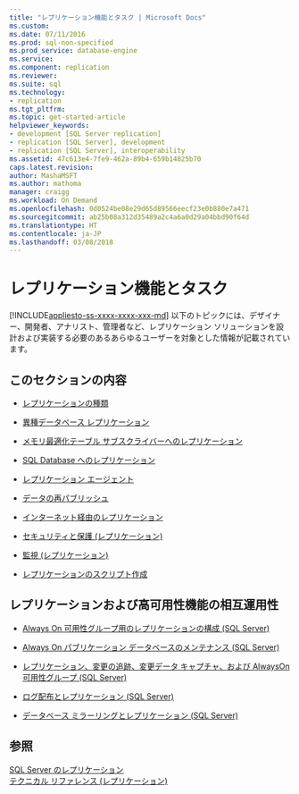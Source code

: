 ```yaml
---
title: "レプリケーション機能とタスク | Microsoft Docs"
ms.custom: 
ms.date: 07/11/2016
ms.prod: sql-non-specified
ms.prod_service: database-engine
ms.service: 
ms.component: replication
ms.reviewer: 
ms.suite: sql
ms.technology:
- replication
ms.tgt_pltfrm: 
ms.topic: get-started-article
helpviewer_keywords:
- development [SQL Server replication]
- replication [SQL Server], development
- replication [SQL Server], interoperability
ms.assetid: 47c613e4-7fe9-462a-89b4-659b14825b70
caps.latest.revision: 
author: MashaMSFT
ms.author: mathoma
manager: craigg
ms.workload: On Demand
ms.openlocfilehash: 0d0524be08e29d65d89566eecf23e0b880e7a471
ms.sourcegitcommit: ab25b08a312d35489a2c4a6a0d29a04bbd90f64d
ms.translationtype: HT
ms.contentlocale: ja-JP
ms.lasthandoff: 03/08/2018
---
```

# <a name="replication-features-and-tasks"></a>レプリケーション機能とタスク
[!INCLUDE[appliesto-ss-xxxx-xxxx-xxx-md](../../includes/appliesto-ss-xxxx-xxxx-xxx-md.md)]
  以下のトピックには、デザイナー、開発者、アナリスト、管理者など、レプリケーション ソリューションを設計および実装する必要のあるあらゆるユーザーを対象とした情報が記載されています。  
  
## <a name="in-this-section"></a>このセクションの内容  
  
-   [レプリケーションの種類](../../relational-databases/replication/types-of-replication.md)  
  
-   [異種データベース レプリケーション](../../relational-databases/replication/non-sql/heterogeneous-database-replication.md)  
  
-   [メモリ最適化テーブル サブスクライバーへのレプリケーション](../../relational-databases/replication/replication-to-memory-optimized-table-subscribers.md)  
  
-   [SQL Database へのレプリケーション](../../relational-databases/replication/replication-to-sql-database.md)  
  
-   [レプリケーション エージェント](../../relational-databases/replication/agents/replication-agents.md)  
  
-   [データの再パブリッシュ](../../relational-databases/replication/republish-data.md)  
  
-   [インターネット経由のレプリケーション](../../relational-databases/replication/replication-over-the-internet.md)  
  
-   [セキュリティと保護 &#40;レプリケーション&#41;](../../relational-databases/replication/security/security-and-protection-replication.md)  
  
-   [監視 &#40;レプリケーション&#41;](../../relational-databases/replication/monitor/monitoring-replication.md)  
  
-   [レプリケーションのスクリプト作成](../../relational-databases/replication/scripting-replication.md)  
  
##  <a name="Interoperability"></a> レプリケーションおよび高可用性機能の相互運用性  
  
-   [Always On 可用性グループ用のレプリケーションの構成 &#40;SQL Server&#41;](../../database-engine/availability-groups/windows/configure-replication-for-always-on-availability-groups-sql-server.md)  
  
-   [Always On パブリケーション データベースのメンテナンス &#40;SQL Server&#41;](../../database-engine/availability-groups/windows/maintaining-an-always-on-publication-database-sql-server.md)  
  
-   [レプリケーション、変更の追跡、変更データ キャプチャ、および AlwaysOn 可用性グループ &#40;SQL Server&#41;](../../database-engine/availability-groups/windows/replicate-track-change-data-capture-always-on-availability.md)  
  
-   [ログ配布とレプリケーション &#40;SQL Server&#41;](../../database-engine/log-shipping/log-shipping-and-replication-sql-server.md)  
  
-   [データベース ミラーリングとレプリケーション &#40;SQL Server&#41;](../../database-engine/database-mirroring/database-mirroring-and-replication-sql-server.md)  
  
## <a name="see-also"></a>参照  
 [SQL Server のレプリケーション](../../relational-databases/replication/sql-server-replication.md)   
 [テクニカル リファレンス &#40;レプリケーション&#41;](../../relational-databases/replication/technical-reference-replication.md)  
  
  
